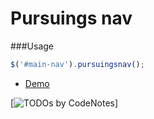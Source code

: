Pursuings nav
===

###Usage
```js
$('#main-nav').pursuingsnav();
```

* [Demo](http://akurganow.github.io/pursuing-nav)

[![TODOs by CodeNotes](http://codenotes.me/badge/12768920/todos.png)]
